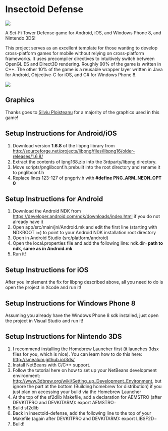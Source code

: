 Insectoid Defense
===========

<img src="http://gowengamedev.com/wp-content/uploads/2014/12/google_play_feature_graphic.png" />

A Sci-Fi Tower Defense game for Android, iOS, and Windows Phone 8, and Nintendo 3DS!

This project serves as an excellent template for those wanting to develop cross-platform games for mobile without relying on cross-platform frameworks. It uses precompiler directives to intuitively switch between OpenGL ES and Direct3D rendering. Roughly 90% of the game is written in C++. The other 10% of the game is a reusable wrapper layer written in Java for Android, Objective-C for iOS, and C# for Windows Phone 8.

<img src="http://gowengamedev.com/github/insectoid_defense_showcase.png" />

## Graphics

Thanks goes to <a href="http://www.hirefreelanceartist.com/free-tower-defense-graphics.html" target="_blank">Silviu Ploisteanu</a> for a majority of the graphics used in this game!

## Setup Instructions for Android/iOS

1. Download version **1.6.8** of the libpng library from http://sourceforge.net/projects/libpng/files/libpng16/older-releases/1.6.8/
2. Extract the contents of lpng168.zip into the 3rdparty/libpng directory.
3. Move scripts/pnglibconf.h.prebuilt into the root directory and rename it to pnglibconf.h
4. Replace lines 123-127 of pngpriv.h with **#define PNG_ARM_NEON_OPT 0**

## Setup Instructions for Android

1. Download the Android NDK from https://developer.android.com/ndk/downloads/index.html if you do not already have it
2. Open app/src/main/jni/Android.mk and edit the first line (starting with NDKROOT :=) to point to your Android NDK installation root directory
3. Open in Android Studio (src/platform/android)
4. Open the local.properties file and add the following line: ndk.dir=**path to ndk, same as in Android.mk**
5. Run it!

## Setup Instructions for iOS

After you implement the fix for libpng described above, all you need to do is open the project in Xcode and run it!

## Setup Instructions for Windows Phone 8

Assuming you already have the Windows Phone 8 sdk installed, just open the project in Visual Studio and run it!

## Setup Instructions for Nintendo 3DS

1. I recommend installing the Homebrew Launcher first (it launches 3dsx files for you, which is nice). You can learn how to do this here: http://smealum.github.io/3ds/
2. Install NetBeans with C/C++ support.
3. Follow the tutorial here on how to set up your NetBeans development environment: http://www.3dbrew.org/wiki/Setting_up_Development_Environment, but ignore the part at the bottom (Building homebrew for distribution) if you just plan on accessing your build via the Homebrew Launcher
4. At the top of the sf2dlib Makefile, add a declaration for AEMSTRO (after DEVKITPRO and DEVKITARM): export AEMSTRO=<Path to aemstro containing the python scripts>
5. Build sf2dlib
6. Back in insectoid-defense, add the following line to the top of your Makefile (again after DEVKITPRO and DEVKITARM): export LIBSF2D=<Path to sf2dlib containing the lib and include directories>
7. Build!

